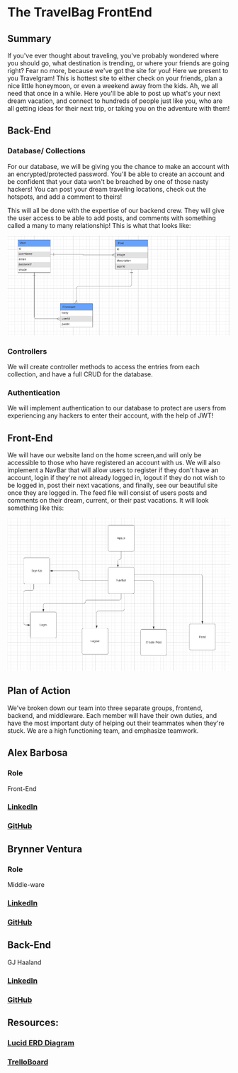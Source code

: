 # The TravelBag FrontEnd

## Summary
If you've ever thought about traveling, you've probably wondered where you should go, what destination is trending, or where your friends are going right? Fear no more, because we've got the site for you! Here we present to you Travelgram! This is hottest site to either check on your friends, plan a nice little honeymoon, or even a weekend away from the kids. Ah, we all need that once in a while. Here you'll be able to post up what's your next dream vacation, and connect to hundreds of people just like you, who are all getting ideas for their next trip, or taking you on the adventure with them! 

## Back-End

### Database/ Collections

For our database, we will be giving you the chance to make an account with an encrypted/protected password. You'll be able to create an account and be confident that your data won't be breached by one of those nasty hackers! You can post your dream traveling locations, check out the hotspots, and add a comment to theirs!

This will all be done with the expertise of our backend crew. They will give the user access to be able to add posts,  and comments with something called a many to many relationship! This is what that looks like:

<img src = "images/backendPicture.png" >

### Controllers

We will create controller methods to access the entries from each collection, and have a full CRUD for the database.

### Authentication

We will implement authentication to our database to protect are users from experiencing any hackers to enter their account, with the help of JWT!

## Front-End

We will have our website land on the home screen,and will only be accessible to those who have registered an account with us. We will also implement a NavBar that will allow users to register if they don't have an account, login if they're not already logged in, logout if they do not wish to be logged in, post their next vacations, and finally, see our beautiful site once they are logged in. The feed file will consist of users posts and comments on their dream, current, or their past vacations. It will look something like this:

<img src = "images/frontendPicture.png" >

## Plan of Action

We've broken down our team into three separate groups, frontend, backend, and middleware. Each member will have their own duties, and have the most important duty of helping out their teammates when they're stuck. We are a high functioning team, and emphasize teamwork.

## Alex Barbosa
### Role
Front-End
### [LinkedIn](https://www.linkedin.com/in/alexbarbosa1/)
### [GitHub](https://github.com/barboa91)

## Brynner Ventura
### Role
Middle-ware
### [LinkedIn](https://www.linkedin.com/in/brynner-ventura/)
### [GitHub](https://github.com/Brynner03)

## Back-End
GJ Haaland
### [LinkedIn](https://www.linkedin.com/in/gj-haaland/)
### [GitHub](https://github.com/GG-Haaland)


## Resources:
### [Lucid ERD Diagram](https://lucid.app/lucidchart/a5f575bf-e4c6-4691-9a52-0da71e0476f3/edit?beaconFlowId=C1B346EEF55AC884&invitationId=inv_fcd2cf41-861a-4d1a-8bb2-d379ad521466&page=0_0#)

### [TrelloBoard](https://trello.com/b/4Yb1PFmX/travel-project)
